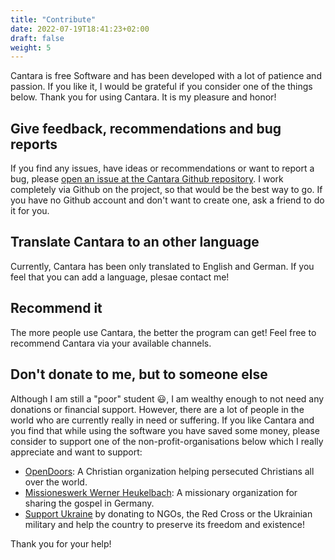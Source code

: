 ```yaml
---
title: "Contribute"
date: 2022-07-19T18:41:23+02:00
draft: false
weight: 5
---
```


Cantara is free Software and has been developed with a lot of patience and passion. If you like it, I would be grateful if you consider one of the things below. Thank you for using Cantara. It is my pleasure and honor!

## Give feedback, recommendations and bug reports

If you find any issues, have ideas or recommendations or want to report a bug, please [open an issue at the Cantara Github repository](https://github.com/reckel-jm/cantara/issues). I work completely via Github on the project, so that would be the best way to go. If you have no Github account and don't want to create one, ask a friend to do it for you.

## Translate Cantara to an other language

Currently, Cantara has been only translated to English and German. If you feel that you can add a language, plesae contact me!

## Recommend it

The more people use Cantara, the better the program can get! Feel free to recommend Cantara via your available channels. 

## Don't donate to me, but to someone else

Although I am still a "poor" student 😃, I am wealthy enough to not need any donations or financial support. However, there are a lot of people in the world who are currently really in need or suffering. If you like Cantara and you find that while using the software you have saved some money, please consider to support one of the non-profit-organisations below which I really appreciate and want to support:

* [OpenDoors](https://www.opendoors.de/): A Christian organization helping persecuted Christians all over the world.
* [Missioneswerk Werner Heukelbach](https://www.heukelbach.org/): A missionary organization for sharing the gospel in Germany.
* [Support Ukraine](https://savelife.in.ua/en/) by donating to NGOs, the Red Cross or the Ukrainian military and help the country to preserve its freedom and existence!

Thank you for your help!
